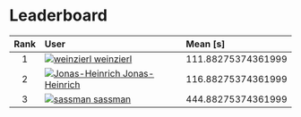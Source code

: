 # Leaderboard

| Rank | User     | Mean [s] |
|:------:|:----------|:----------|
| 1 | [![weinzierl](https://github.com/weinzierl.png?size=128) weinzierl](https://github.com/weinzierl) | 111.88275374361999 |
| 2 | [![Jonas-Heinrich](https://github.com/Jonas-Heinrich.png?size=128) Jonas-Heinrich](https://github.com/Jonas-Heinrich) | 116.88275374361999 |
| 3 | [![sassman](https://github.com/sassman.png?size=128) sassman](https://github.com/sassman) | 444.88275374361999 |
